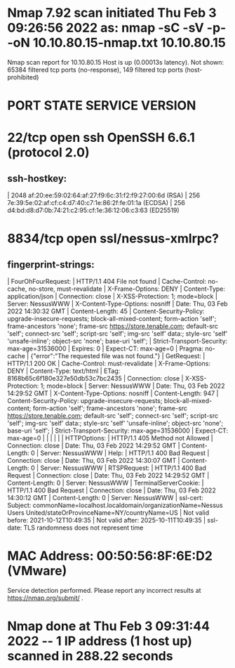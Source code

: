 # Nmap 7.92 scan initiated Thu Feb  3 09:26:56 2022 as: nmap -sC -sV -p- -oN 10.10.80.15-nmap.txt 10.10.80.15
Nmap scan report for 10.10.80.15
Host is up (0.00013s latency).
Not shown: 65384 filtered tcp ports (no-response), 149 filtered tcp ports (host-prohibited)
# PORT     STATE SERVICE            VERSION
# 22/tcp   open  ssh                OpenSSH 6.6.1 (protocol 2.0)
## ssh-hostkey: 
|   2048 af:20:ee:59:02:64:af:27:f9:6c:31:f2:f9:27:00:6d (RSA)
|   256 7e:39:5e:02:af:cf:c4:d7:40:c7:1e:86:2f:fe:01:1a (ECDSA)
|   256 d4:bd:d8:d7:0b:74:21:c2:95:cf:1e:36:12:06:c3:63 (ED25519)

# 8834/tcp open  ssl/nessus-xmlrpc?
## fingerprint-strings: 
|   FourOhFourRequest: 
|     HTTP/1.1 404 File not found
|     Cache-Control: no-cache, no-store, must-revalidate
|     X-Frame-Options: DENY
|     Content-Type: application/json
|     Connection: close
|     X-XSS-Protection: 1; mode=block
|     Server: NessusWWW
|     X-Content-Type-Options: nosniff
|     Date: Thu, 03 Feb 2022 14:30:32 GMT
|     Content-Length: 45
|     Content-Security-Policy: upgrade-insecure-requests; block-all-mixed-content; form-action 'self'; frame-ancestors 'none'; frame-src https://store.tenable.com; default-src 'self'; connect-src 'self'; script-src 'self'; img-src 'self' data:; style-src 'self' 'unsafe-inline'; object-src 'none'; base-uri 'self';
|     Strict-Transport-Security: max-age=31536000
|     Expires: 0
|     Expect-CT: max-age=0
|     Pragma: no-cache
|     {"error":"The requested file was not found."}
|   GetRequest: 
|     HTTP/1.1 200 OK
|     Cache-Control: must-revalidate
|     X-Frame-Options: DENY
|     Content-Type: text/html
|     ETag: 8168b65c6f180e327e50db53c7bc2435
|     Connection: close
|     X-XSS-Protection: 1; mode=block
|     Server: NessusWWW
|     Date: Thu, 03 Feb 2022 14:29:52 GMT
|     X-Content-Type-Options: nosniff
|     Content-Length: 947
|     Content-Security-Policy: upgrade-insecure-requests; block-all-mixed-content; form-action 'self'; frame-ancestors 'none'; frame-src https://store.tenable.com; default-src 'self'; connect-src 'self'; script-src 'self'; img-src 'self' data:; style-src 'self' 'unsafe-inline'; object-src 'none'; base-uri 'self';
|     Strict-Transport-Security: max-age=31536000
|     Expect-CT: max-age=0
|     <!doctype html>
|     <html lang="en">
|     <head>
|     <meta http-equiv="X-UA-Compatible" content="IE=edge,chrome=1" />
|     <meta http-equiv="Content-Security-Policy" content="upgrade-insecure-requests; block-all-mixed-co"/>
|   HTTPOptions: 
|     HTTP/1.1 405 Method not Allowed
|     Connection: close
|     Date: Thu, 03 Feb 2022 14:29:52 GMT
|     Content-Length: 0
|     Server: NessusWWW
|   Help: 
|     HTTP/1.1 400 Bad Request
|     Connection: close
|     Date: Thu, 03 Feb 2022 14:30:07 GMT
|     Content-Length: 0
|     Server: NessusWWW
|   RTSPRequest: 
|     HTTP/1.1 400 Bad Request
|     Connection: close
|     Date: Thu, 03 Feb 2022 14:29:52 GMT
|     Content-Length: 0
|     Server: NessusWWW
|   TerminalServerCookie: 
|     HTTP/1.1 400 Bad Request
|     Connection: close
|     Date: Thu, 03 Feb 2022 14:30:12 GMT
|     Content-Length: 0
|     Server: NessusWWW
| ssl-cert: Subject: commonName=localhost.localdomain/organizationName=Nessus Users United/stateOrProvinceName=NY/countryName=US
| Not valid before: 2021-10-12T10:49:35
| Not valid after:  2025-10-11T10:49:35
| ssl-date: TLS randomness does not represent time

# MAC Address: 00:50:56:8F:6E:D2 (VMware)

Service detection performed. Please report any incorrect results at https://nmap.org/submit/ .
# Nmap done at Thu Feb  3 09:31:44 2022 -- 1 IP address (1 host up) scanned in 288.22 seconds
